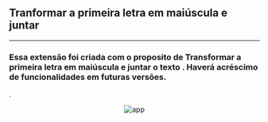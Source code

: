 ##                                        Tranformar a primeira letra em maiúscula e juntar

------------------------------------------------------------------------------------------------------

### Essa extensão foi criada com o proposito de Transformar a primeira letra em maiúscula e juntar o texto . Haverá acréscimo de funcionalidades em futuras versões.
 .

<div align="center">
  
  ![app](https://user-images.githubusercontent.com/53840467/134034337-7f9bfb9d-b6b7-4209-855c-abfe77a3c85c.png)

</div>
